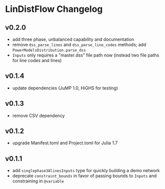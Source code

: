 # LinDistFlow Changelog

## v0.2.0
- add three phase, unbalanced capability and documentation
- remove `dss_parse_lines` and `dss_parse_line_codes` methods; add `PowerModelsDistribution.parse_dss`
- `Inputs` only requires a "master.dss" file path now (instead two file paths for line codes and lines)

## v0.1.4
- update dependencies (JuMP 1.0, HiGHS for testing)

## v0.1.3
- remove CSV dependency

## v0.1.2
- upgrade Manifest.toml and Project.toml for Julia 1.7

## v0.1.1
- add `singlephase38linesInputs` type for quickly building a demo network
- deprecate `constraint_bounds` in favor of passing bounds to `Inputs` and constraining in `@variable`
